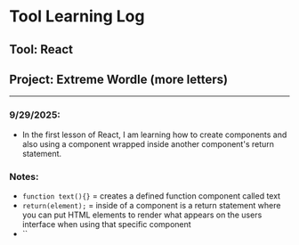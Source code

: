 # Tool Learning Log

## Tool: **React**

## Project: **Extreme Wordle (more letters)**

---

### 9/29/2025:
* In the first lesson of React, I am learning how to create components and also using a component wrapped inside another component's return statement.

### Notes:
* ``function text(){}`` = creates a defined function component called text
* ``return(element);`` = inside of a component is a return statement where you can put HTML elements to render what appears on the users interface when using that specific component
* ``<script type = "text/babel"> = is a syntax used for Javascript with React.
* ``const root = ReactDOM.createRoot(document.getElementById("Food"));`` =
* ``root.render(<Food />);`` =

<br>

1) The code below is to specify which of the component should be rendered to the user's screen.

```html
<div id = "Food">
```

<br>

2) This code below has two components: "Cookies" contain a cookie image and my main component "Food" where I want to use the other component "Cookies". So, in my return statement for my main component, I used ``<Cookies/>`` which generates the return statement of the first component which inside of "Cookies" is the same cookie image I had assigned to the first component.

```js
<!--React Set Up-->
<script src="https://unpkg.com/react@18/umd/react.development.js"></script>
<script src="https://unpkg.com/react-dom@18/umd/react-dom.development.js"></script>
<script src="https://unpkg.com/@babel/standalone/babel.min.js"></script>
<!-- React Code -->
<script type = "text/babel">
  function Cookies() {
    return <img src= "tool/img/cookies.jpeg" alt="Cookie"/>;
  }

  function Food() {
    return (
      <section>
        <h1>Tasty Treat:</h1>
        <Cookies/>
      </section>
    );
  }

  const root = ReactDOM.createRoot(document.getElementById("Food"));
  root.render(<Food />);
</script>
```

The result of the code:

### X/X/XX:
* Text


<!--
* Links you used today (websites, videos, etc)
* Things you tried, progress you made, etc
* Challenges, a-ha moments, etc
* Questions you still have
* What you're going to try next
-->
